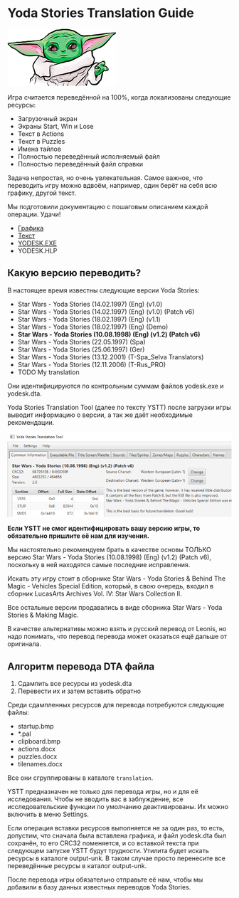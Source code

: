 Yoda Stories Translation Guide
==============================

![](../images/baby-yoda.png)

Игра считается переведённой на 100%, когда локализованы следующие ресурсы: 

* Загрузочный экран
* Экраны Start, Win и Lose
* Текст в Actions
* Текст в Puzzles
* Имена тайлов
* Полностью переведённый исполняемый файл
* Полностью переведённый файл справки

Задача непростая, но очень увлекательная. Самое важное, что переводить игру можно вдвоём, например, один берёт на себя всю графику, другой текст.

Мы подготовили документацию с пошаговым описанием каждой операции. Удачи!

* [Графика](graphics-translation-guide.md)
* [Текст](text-translation-guide.md)
* [YODESK.EXE](exe-translation-guide.md)
* YODESK.HLP

## Какую версию переводить?

В настоящее время известны следующие версии Yoda Stories:

* Star Wars - Yoda Stories (14.02.1997) (Eng) (v1.0)
* Star Wars - Yoda Stories (14.02.1997) (Eng) (v1.0) (Patch v6)
* Star Wars - Yoda Stories (18.02.1997) (Eng) (v1.1)
* Star Wars - Yoda Stories (18.02.1997) (Eng) (Demo)
* **Star Wars - Yoda Stories (10.08.1998) (Eng) (v1.2) (Patch v6)**
* Star Wars - Yoda Stories (22.05.1997) (Spa)
* Star Wars - Yoda Stories (25.06.1997) (Ger)
* Star Wars - Yoda Stories (13.12.2001) (T-Spa_Selva Translators)
* Star Wars - Yoda Stories (12.11.2006) (T-Rus_PRO)
* TODO My translation

Они идентифицируются по контрольным суммам файлов yodesk.exe и yodesk.dta.

Yoda Stories Translation Tool (далее по тексту YSTT) после загрузки игры выводит информацию о версии, а так же даёт необходимые рекомендации.

![](../images/gui-common.png)

**Если YSTT не смог идентифицировать вашу версию игры, то обязательно пришлите её нам для изучения.**

Мы настоятельно рекомендуем брать в качестве основы ТОЛЬКО версию Star Wars - Yoda Stories (10.08.1998) (Eng) (v1.2) (Patch v6),
поскольку в ней находятся самые последние исправления.

Искать эту игру стоит в сборнике Star Wars - Yoda Stories & Behind The Magic - Vehicles Special Edition, который,
в свою очередь, входил в сборник LucasArts Archives Vol. IV: Star Wars Collection II.

Все остальные версии продавались в виде сборника Star Wars - Yoda Stories & Making Magic.

В качестве альтернативы можно взять и русский перевод от Leonis, но надо понимать, что перевод перевода может
оказаться ещё дальше от оригинала.

## Алгоритм перевода DTA файла

1. Сдампить все ресурсы из yodesk.dta
2. Перевести их и затем вставить обратно

Среди сдампленных ресурсов для перевода потребуются следующие файлы:

* startup.bmp
* *.pal
* clipboard.bmp
* actions.docx
* puzzles.docx
* tilenames.docx

Все они сгруппированы в каталоге `translation`.

YSTT предназначен не только для перевода игры, но и для её исследования. Чтобы не вводить вас в заблуждение, 
все исследовательские функции по умолчанию деактивированы. Их можно включить в меню Settings.

Если операция вставки ресурсов выполняется не за один раз, то есть, допустим, что сначала была вставлена графика, и файл
yodesk.dta был сохранён, то его CRC32 поменяется, и со вставкой текста при следующем запуске YSTT будут трудности. 
Утилита будет искать ресурсы в каталоге output-unk.
В таком случае просто перенесите все переведённые ресурсы в каталог output-unk.

После перевода игры обязательно отправьте её нам, чтобы мы добавили в базу данных известных переводов Yoda Stories.
